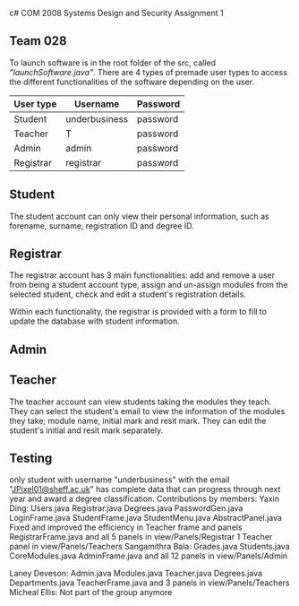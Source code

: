 c# COM 2008 Systems Design and Security Assignment 1
## Team 028

To launch software is in the root folder of the src, called _"launchSoftware.java"_. There are 4 types of premade user types to access the different functionalities of the software depending on the user.

| User type | Username     | Password |
|-----------|--------------|----------|
| Student   | underbusiness| password | 
| Teacher   | T            | password |
| Admin     | admin        | password |
| Registrar | registrar    | password | 

## Student
The student account can only view their personal information, such as forename, surname, registration ID and degree ID.

## Registrar
The registrar account has 3 main functionalities: add and remove a user from being a student account type, assign and un-assign modules from the selected student, check and edit a student's registration details.

Within each functionality, the registrar is provided with a form to fill to update the database with student information.

## Admin

## Teacher
The teacher account can view students taking the modules they teach. They can select the student's email to view the information of the modules they take; module name, initial mark and resit mark. They can edit the student's initial and resit mark separately.

## Testing
only student with username "underbusiness" with the email "JPixel01@sheff.ac.uk" has complete data that can progress through next year and award a degree classification.
Contributions by members:
Yaxin Ding: 
	Users.java
	Registrar.java
	Degrees.java
	PasswordGen.java
	LoginFrame.java
	StudentFrame.java 
	StudentMenu.java
	AbstractPanel.java
	Fixed and improved the efficiency in Teacher frame and panels
	RegistrarFrame.java and all 5 panels in view/Panels/Registrar
	1 Teacher panel in view/Panels/Teachers
Sangamithra Bala: 
	Grades.java
	Students.java
	CoreModules.java
	AdminFrame.java and all 12 panels in view/Panels/Admin
	
Laney Deveson:
	Admin.java
	Modules.java
	Teacher.java
	Degrees.java
	Departments.java
	TeacherFrame.java and 3 panels in view/Panels/Teachers
Micheal Ellis: Not part of the group anymore